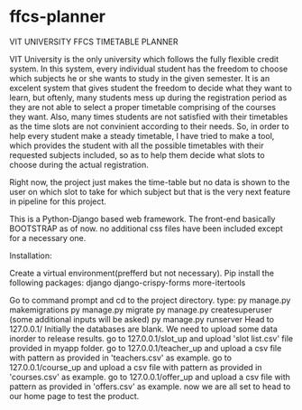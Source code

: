 # ffcs-planner
VIT UNIVERSITY FFCS TIMETABLE PLANNER

VIT University is the only university which follows the fully flexible credit system.
In this system, every individual student has the freedom to choose which subjects he or she wants to study in the given semester.
It is an excelent system that gives student the freedom to decide what they want to learn, but oftenly, many students mess up during the registration period as they are not able to select a proper timetable comprising of the courses they want. Also, many times students are not satisfied with their timetables as the time slots are not convinient according to their needs.
So, in order to help every student make a steady timetable, I have tried to make a tool, which provides the student with all the possible timetables with their requested subjects included, so as to help them decide what slots to choose during the actual registration.

Right now, the project just makes the time-table but no data is shown to the user on which slot to take for which subject but that is the very next feature in pipeline for this project.

This is a Python-Django based web framework. The front-end basically BOOTSTRAP as of now. no additional css files have been included except for a necessary one.

Installation:

  Create a virtual environment(prefferd but not necessary).
  Pip install the following packages:
     django
     django-crispy-forms
     more-itertools
     
  Go to command prompt and cd to the project directory.
  type:   py manage.py makemigrations
          py manage.py migrate
          py manage.py createsuperuser    (some additional inputs will be asked)
          py manage.py runserver
  Head to 127.0.0.1/
  Initially the databases are blank. We need to upload some data inorder to release results.
  go to 127.0.0.1/slot_up and upload 'slot list.csv' file provided in myapp folder.
  go to 127.0.0.1/teacher_up and upload a csv file with pattern as provided in 'teachers.csv' as example.
  go to 127.0.0.1/course_up and upload a csv file with pattern as provided in 'courses.csv' as example.
  go to 127.0.0.1/offer_up and upload a csv file with pattern as provided in 'offers.csv' as example.
  now we are all set to head to our home page to test the product.
          
